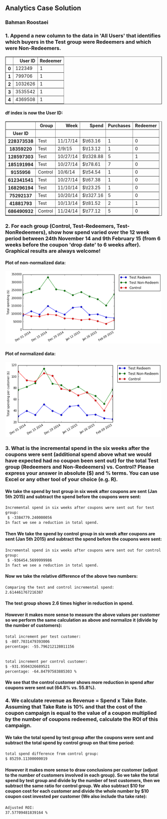 
## Analytics Case Solution

### Bahman Roostaei




### 1. Append a new column to the data in 'All Users' that identifies which buyers in the Test group were Redeemers and which were Non-Redeemers.														






<div>
<table border="1" class="dataframe">
  <thead>
    <tr style="text-align: right;">
      <th></th>
      <th>User ID</th>
      <th>Redeemer</th>
    </tr>
  </thead>
  <tbody>
    <tr>
      <th>0</th>
      <td>122349</td>
      <td>1</td>
    </tr>
    <tr>
      <th>1</th>
      <td>799706</td>
      <td>1</td>
    </tr>
    <tr>
      <th>2</th>
      <td>1032626</td>
      <td>1</td>
    </tr>
    <tr>
      <th>3</th>
      <td>3535542</td>
      <td>1</td>
    </tr>
    <tr>
      <th>4</th>
      <td>4369508</td>
      <td>1</td>
    </tr>
  </tbody>
</table>
</div>








#### df index is now the User ID:




<div>
<table border="1" class="dataframe">
  <thead>
    <tr style="text-align: right;">
      <th></th>
      <th>Group</th>
      <th>Week</th>
      <th>Spend</th>
      <th>Purchases</th>
      <th>Redeemer</th>
    </tr>
    <tr>
      <th>User ID</th>
      <th></th>
      <th></th>
      <th></th>
      <th></th>
      <th></th>
    </tr>
  </thead>
  <tbody>
    <tr>
      <th>228373538</th>
      <td>Test</td>
      <td>11/17/14</td>
      <td>$\t63.16</td>
      <td>1</td>
      <td>0</td>
    </tr>
    <tr>
      <th>18359220</th>
      <td>Test</td>
      <td>2/9/15</td>
      <td>$\t13.12</td>
      <td>1</td>
      <td>0</td>
    </tr>
    <tr>
      <th>128597303</th>
      <td>Test</td>
      <td>10/27/14</td>
      <td>$\t328.88</td>
      <td>5</td>
      <td>1</td>
    </tr>
    <tr>
      <th>185191994</th>
      <td>Test</td>
      <td>10/27/14</td>
      <td>$\t78.61</td>
      <td>7</td>
      <td>0</td>
    </tr>
    <tr>
      <th>9155956</th>
      <td>Control</td>
      <td>10/6/14</td>
      <td>$\t54.54</td>
      <td>1</td>
      <td>0</td>
    </tr>
    <tr>
      <th>612341541</th>
      <td>Test</td>
      <td>10/27/14</td>
      <td>$\t67.38</td>
      <td>1</td>
      <td>0</td>
    </tr>
    <tr>
      <th>168296194</th>
      <td>Test</td>
      <td>11/10/14</td>
      <td>$\t23.25</td>
      <td>1</td>
      <td>0</td>
    </tr>
    <tr>
      <th>75292137</th>
      <td>Test</td>
      <td>10/20/14</td>
      <td>$\t327.16</td>
      <td>5</td>
      <td>0</td>
    </tr>
    <tr>
      <th>41881793</th>
      <td>Test</td>
      <td>10/13/14</td>
      <td>$\t81.52</td>
      <td>2</td>
      <td>1</td>
    </tr>
    <tr>
      <th>686490932</th>
      <td>Control</td>
      <td>11/24/14</td>
      <td>$\t77.12</td>
      <td>5</td>
      <td>0</td>
    </tr>
  </tbody>
</table>
</div>




### 2. For each group (Control, Test-Redeemers, Test-NonRedeemers), show how spend varied over the 12 week period between 24th November 14 and 9th February 15 (from 6 weeks before the coupon 'drop date' to 6 weeks after). Graphical results are always welcome!	
															



#### Plot of non-normalized data:


![png](output_14_0.png)


#### Plot of normalized data:





![png](output_16_0.png)


### 3. What is the incremental spend in the six weeks after the coupons were sent (additional spend above what we would have expected had no coupon been sent out) for the total Test group (Redeemers and Non-Redeemers) vs. Control? Please express your answer in absolute ($) and % terms. You can use Excel or any other tool of your choice (e.g. R).	


#### We take the spend by test group in six week after coupons are sent (Jan 5th 2015) and subtract the spend before the coupons were sent:

    Incremental spend in six weeks after coupons were sent out for test group:
     $ -3384779.240000056
    In fact we see a reduction in total spend.


#### Then We take the spend by control group in six week after coupons are sent (Jan 5th 2015) and subtract the spend before the coupons were sent:

    Incremental spend in six weeks after coupons were sent out for control group:
     $ -936454.5699999986
    In fact we see a reduction in total spend.

#### Now we take the relative difference of the above two numbers:

    Comparing the test and control incremental spend:
    2.614461767216387


#### The test group shows 2.6 times higher in reduction in spend.
#### However it makes more sense to measure the above values per customer so we perform the same calculation as above and normalize it (divide by the number of customers):

    total increment per test customer:
    $ -807.7031479393006
    percentage: -55.796212128011156 


    total increment per control customer:
    $ -931.9504326689521
    percentage: -64.84797583885303 %


#### We see that the control customer shows more reduction in spend after coupons were sent out (64.8% vs. 55.8%).


### 4. We calculate revenue as Revenue = Spend x Take Rate. Assuming that Take Rate is 10% and that the cost of the coupon campaign is equal to the value of a coupon multiplied by the number of coupons redeemed, calculate the ROI of this campaign. 


#### We take the total spend by test group after the coupons were sent and subtract the total spend by control group on that time period:

    total spend difference from control group:
    $ 85259.11300000019


#### However it makes more sense to draw conclusions per customer (adjust to the number of customers involved in each group). So we take the total spend by test group and divide by the number of test customers, then we subtract the same ratio for control group. We also subtract $10 for coupon cost for each customer and divide the whole number by $10 coupon cost invested per customer (We also include tha take rate):

    Adjusted ROI:
    37.57709481839164 %



